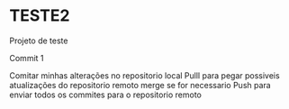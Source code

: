 # TESTE2
Projeto de teste

Commit 1


Comitar minhas alterações no repositorio local
Pulll para pegar possiveis atualizações do repositorio remoto
merge se for necessario
Push para enviar todos os commites para o repositorio remoto